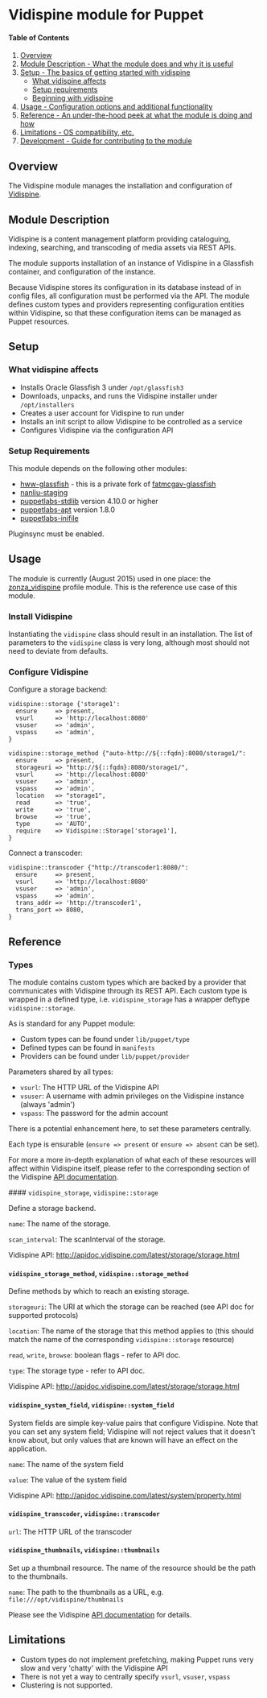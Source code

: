 # Vidispine module for Puppet

#### Table of Contents

1. [Overview](#overview)
2. [Module Description - What the module does and why it is useful](#module-description)
3. [Setup - The basics of getting started with vidispine](#setup)
    * [What vidispine affects](#what-vidispine-affects)
    * [Setup requirements](#setup-requirements)
    * [Beginning with vidispine](#beginning-with-vidispine)
4. [Usage - Configuration options and additional functionality](#usage)
5. [Reference - An under-the-hood peek at what the module is doing and how](#reference)
5. [Limitations - OS compatibility, etc.](#limitations)
6. [Development - Guide for contributing to the module](#development)

## Overview

The Vidispine module manages the installation and configuration of
[Vidispine](http://www.vidispine.com/).

## Module Description

Vidispine is a content management platform providing cataloguing, indexing,
searching, and transcoding of media assets via REST APIs.

The module supports installation of an instance of Vidispine in a Glassfish 
container, and configuration of the instance.

Because Vidispine stores its configuration in its database instead of in
config files, all configuration must be performed via the API. The module
defines custom types and providers representing configuration entities within
Vidispine, so that these configuration items can be managed as Puppet resources.

## Setup

### What vidispine affects

* Installs Oracle Glassfish 3 under `/opt/glassfish3`
* Downloads, unpacks, and runs the Vidispine installer under `/opt/installers`
* Creates a user account for Vidispine to run under
* Installs an init script to allow Vidispine to be controlled as a service
* Configures Vidispine via the configuration API

### Setup Requirements

This module depends on the following other modules:
* [hww-glassfish](https://github.hogarthww.com/puppet/hww-glassfish) - this is
  a private fork of [fatmcgav-glassfish](https://github.com/fatmcgav/puppet-glassfish)
* [nanliu-staging](https://github.com/nanliu/puppet-staging)
* [puppetlabs-stdlib](https://github.com/puppetlabs/puppetlabs-stdlib) version 4.10.0 or higher
* [puppetlabs-apt](https://github.com/puppetlabs/puppetlabs-apt) version 1.8.0
* [puppetlabs-inifile](https://github.com/puppetlabs/puppetlabs-inifile)

Pluginsync must be enabled.

## Usage

The module is currently (August 2015) used in one place: the 
[zonza_vidispine](https://github.hogarthww.com/puppet/zonza_vidispine) profile module.
This is the reference use case of this module.

### Install Vidispine

Instantiating the `vidispine` class should result in an installation. The list of
parameters to the `vidispine` class is very long, although most should not need
to deviate from defaults.

### Configure Vidispine

Configure a storage backend:

```
vidispine::storage {'storage1':
  ensure     => present,
  vsurl      => 'http://localhost:8080'
  vsuser     => 'admin',
  vspass     => 'admin',
}

vidispine::storage_method {"auto-http://${::fqdn}:8080/storage1/":
  ensure     => present,
  storageuri => "http://${::fqdn}:8080/storage1/",
  vsurl      => 'http://localhost:8080'
  vsuser     => 'admin',
  vspass     => 'admin',
  location   => "storage1",
  read       => 'true',
  write      => 'true',
  browse     => 'true',
  type       => 'AUTO',
  require    => Vidispine::Storage['storage1'],
}
```

Connect a transcoder:

```
vidispine::transcoder {"http://transcoder1:8080/":
  ensure     => present,
  vsurl      => 'http://localhost:8080'
  vsuser     => 'admin',
  vspass     => 'admin',
  trans_addr => 'http://transcoder1',
  trans_port => 8080,
}
```

## Reference

### Types

The module contains custom types which are backed by a provider that communicates
with Vidispine through its REST API. Each custom type is wrapped in a defined type,
i.e. `vidispine_storage` has a wrapper deftype `vidispine::storage`.

As is standard for any Puppet module:
* Custom types can be found under `lib/puppet/type`
* Defined types can be found in `manifests`
* Providers can be found under `lib/puppet/provider`

Parameters shared by all types:
* `vsurl`: The HTTP URL of the Vidispine API
* `vsuser`: A username with admin privileges on the Vidispine instance (always 'admin')
* `vspass`: The password for the admin account

There is a potential enhancement here, to set these parameters centrally.

Each type is ensurable (`ensure => present` or `ensure => absent` can be set).

For more a more in-depth explanation of what each of these resources will affect within
Vidispine itself, please refer to the corresponding section of the Vidispine
[API documentation](http://apidoc.vidispine.com/latest/).

#### `vidispine_storage`, `vidispine::storage`

Define a storage backend.

`name`: The name of the storage.

`scan_interval`: The scanInterval of the storage.

Vidispine API: http://apidoc.vidispine.com/latest/storage/storage.html

#### `vidispine_storage_method`, `vidispine::storage_method`

Define methods by which to reach an existing storage.

`storageuri`: The URI at which the storage can be reached (see API doc for supported protocols)

`location`: The name of the storage that this method applies to (this should match
the name of the corresponding `vidispine::storage` resource)

`read`, `write`, `browse`: boolean flags - refer to API doc.

`type`: The storage type - refer to API doc.

Vidispine API: http://apidoc.vidispine.com/latest/storage/storage.html

#### `vidispine_system_field`, `vidispine::system_field`

System fields are simple key-value pairs that configure Vidispine. Note that you can 
set any system field; Vidispine will not reject values that it doesn't know about, but
only values that are known will have an effect on the application.

`name`: The name of the system field

`value`: The value of the system field

Vidispine API: http://apidoc.vidispine.com/latest/system/property.html

#### `vidispine_transcoder`, `vidispine::transcoder`

`url`: The HTTP URL of the transcoder

#### `vidispine_thumbnails`, `vidispine::thumbnails`

Set up a thumbnail resource. The name of the resource should be the path to the thumbnails.

`name`: The path to the thumbnails as a URL, e.g. `file:///opt/vidispine/thumbnails`

Please see the Vidispine 
[API documentation](http://apidoc.vidispine.com/latest/system/thumbnails.html) for details.

## Limitations

* Custom types do not implement prefetching, making Puppet runs very slow and very
  'chatty' with the Vidispine API
* There is not yet a way to centrally specify `vsurl`, `vsuser`, `vspass`
* Clustering is not supported.


